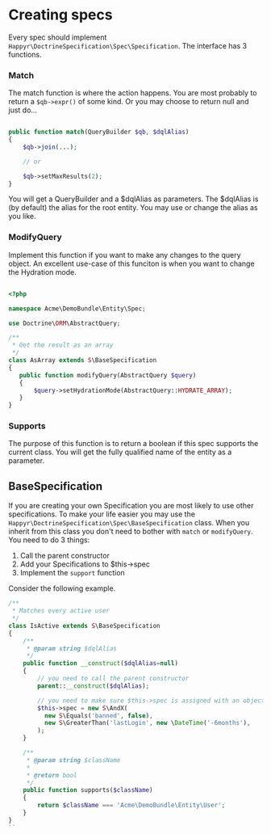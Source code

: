 # Creating specs

Every spec should implement `Happyr\DoctrineSpecification\Spec\Specification`. The interface has 3 functions.

### Match

The match function is where the action happens. You are most probably to return a `$qb->expr()` of some kind. Or you may
choose to return null and just do...

``` php

public function match(QueryBuilder $qb, $dqlAlias)
{
    $qb->join(...);

    // or

    $qb->setMaxResults(2);
}
```

You will get a QueryBuilder and a $dqlAlias as parameters. The $dqlAlias is (by default) the alias for the root entity.
 You may use or change the alias as you like.


### ModifyQuery

Implement this function if you want to make any changes to the query object. An excellent use-case of this funciton is
when you want to change the Hydration mode.

```php

<?php

namespace Acme\DemoBundle\Entity\Spec;

use Doctrine\ORM\AbstractQuery;

/**
 * Get the result as an array
 */
class AsArray extends S\BaseSpecification
{
   public function modifyQuery(AbstractQuery $query)
   {
       $query->setHydrationMode(AbstractQuery::HYDRATE_ARRAY);
   }
}

```

### Supports

The purpose of this function is to return a boolean if this spec supports the current class. You will get the
fully qualified name of the entity as a parameter.

## BaseSpecification

If you are creating your own Specification you are most likely to use other specifications. To make your life
easier you may use the `Happyr\DoctrineSpecification\Spec\BaseSpecification` class. When you inherit
from this class you don't need to bother with `match` or `modifyQuery`. You need to do 3 things:

1. Call the parent constructor
2. Add your Specifications to $this->spec
3. Implement the `support` function


Consider the following example.

``` php
/**
 * Matches every active user
 */
class IsActive extends S\BaseSpecification
{
    /**
     * @param string $dqlAlias
     */
    public function __construct($dqlAlias=null)
    {
        // you need to call the parent constructor
        parent::__construct($dqlAlias);

        // you need to make sure $this->spec is assigned with an object that inherits Specification
        $this->spec = new S\AndX(
          new S\Equals('banned', false),
          new S\GreaterThan('lastLogin', new \DateTime('-6months'),
        );
    }

    /**
     * @param string $className
     *
     * @return bool
     */
    public function supports($className)
    {
        return $className === 'Acme\DemoBundle\Entity\User';
    }
}
``

